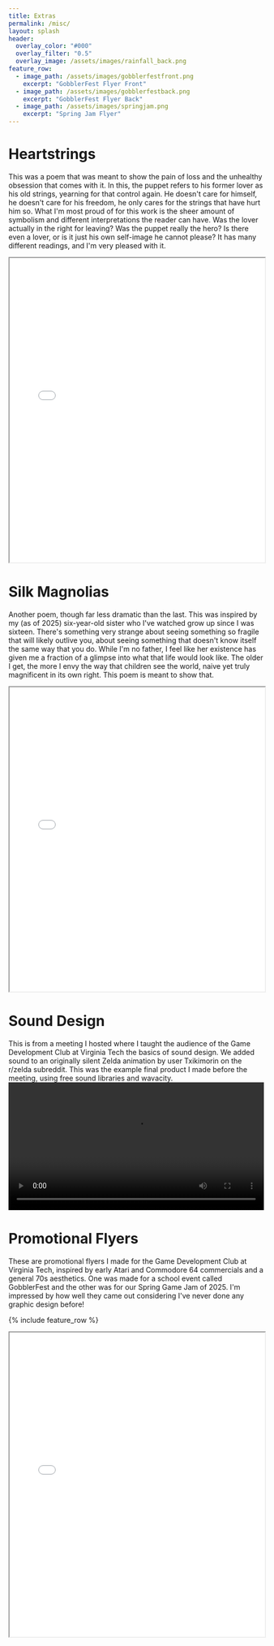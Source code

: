 ```yaml
---
title: Extras
permalink: /misc/
layout: splash
header:
  overlay_color: "#000"
  overlay_filter: "0.5"
  overlay_image: /assets/images/rainfall_back.png
feature_row:
  - image_path: /assets/images/gobblerfestfront.png
    excerpt: "GobblerFest Flyer Front"
  - image_path: /assets/images/gobblerfestback.png
    excerpt: "GobblerFest Flyer Back"
  - image_path: /assets/images/springjam.png
    excerpt: "Spring Jam Flyer"
---
```


# Heartstrings
This was a poem that was meant to show the pain of loss and the unhealthy obsession that comes with it. In this, the puppet refers to his former lover as his old strings, yearning for that control again. He doesn't care for himself, he doesn't care for his freedom, he only cares for the strings that have hurt him so. What I'm most proud of for this work is the sheer amount of symbolism and different interpretations the reader can have. Was the lover actually in the right for leaving? Was the puppet really the hero? Is there even a lover, or is it just his own self-image he cannot please? It has many different readings, and I'm very pleased with it.
<iframe src="/assets/files/Heartstrings.pdf" width="100%" height="600px"></iframe>

# Silk Magnolias
Another poem, though far less dramatic than the last. This was inspired by my (as of 2025) six-year-old sister who I've watched grow up since I was sixteen. There's something very strange about seeing something so fragile that will likely outlive you, about seeing something that doesn't know itself the same way that you do. While I'm no father, I feel like her existence has given me a fraction of a glimpse into what that life would look like. The older I get, the more I envy the way that children see the world, naive yet truly magnificent in its own right. This poem is meant to show that.
<iframe src="/assets/files/SilkMagnolias.pdf" width="100%" height="600px"></iframe>

# Sound Design
This is from a meeting I hosted where I taught the audience of the Game Development Club at Virginia Tech the basics of sound design. We added sound to an originally silent Zelda animation by user Txikimorin on the r/zelda subreddit. This was the example final product I made before the meeting, using free sound libraries and wavacity.
<video controls width="100%">
  <source src="/assets/videos/sound-design.mp4" type="video/mp4">
</video>

# Promotional Flyers
These are promotional flyers I made for the Game Development Club at Virginia Tech, inspired by early Atari and Commodore 64 commercials and a general 70s aesthetics. One was made for a school event called GobblerFest and the other was for our Spring Game Jam of 2025. I'm impressed by how well they came out considering I've never done any graphic design before!

{% include feature_row %}
<iframe src="/assets/files/SilkMagnolias.pdf" width="100%" height="600px"></iframe>
